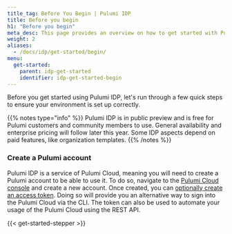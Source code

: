 ```yaml
---
title_tag: Before You Begin | Pulumi IDP
title: Before you begin
h1: "Before you begin"
meta_desc: This page provides an overview on how to get started with Pulumi IDP.
weight: 2
aliases:
  - /docs/idp/get-started/begin/
menu:
  get-started:
    parent: idp-get-started
    identifier: idp-get-started-begin
---
```


Before you get started using Pulumi IDP, let's run through a few quick steps to ensure your environment is set up correctly.

{{% notes type="info" %}}
Pulumi IDP is in public preview and is free for Pulumi customers and community members to use. General availability and enterprise pricing will follow later this year. Some IDP aspects depend on paid features, like organization templates.
{{% /notes %}}

### Create a Pulumi account

Pulumi IDP is a service of Pulumi Cloud, meaning you will need to create a Pulumi account to be able to use it. To do so, navigate to the [Pulumi Cloud console](https://app.pulumi.com) and create a new account. Once created, you can [optionally create an access token](/docs/pulumi-cloud/access-management/access-tokens/). Doing so will provide you an alternative way to sign into the Pulumi Cloud via the CLI. The token can also be used to automate your usage of the Pulumi Cloud using the REST API.

{{< get-started-stepper >}}
